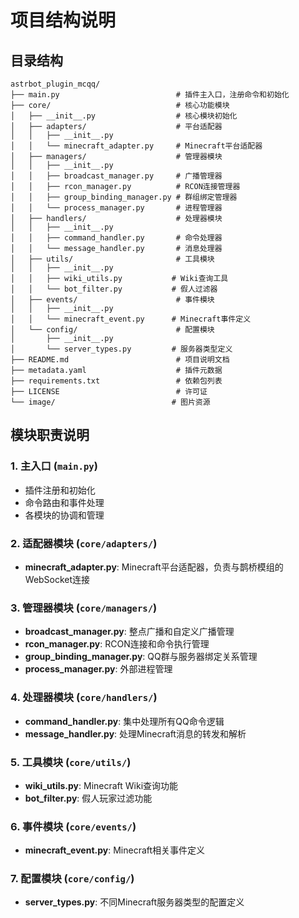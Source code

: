 # 项目结构说明

## 目录结构

```
astrbot_plugin_mcqq/
├── main.py                          # 插件主入口，注册命令和初始化
├── core/                            # 核心功能模块
│   ├── __init__.py                  # 核心模块初始化
│   ├── adapters/                    # 平台适配器
│   │   ├── __init__.py
│   │   └── minecraft_adapter.py     # Minecraft平台适配器
│   ├── managers/                    # 管理器模块
│   │   ├── __init__.py
│   │   ├── broadcast_manager.py     # 广播管理器
│   │   ├── rcon_manager.py          # RCON连接管理器
│   │   ├── group_binding_manager.py # 群组绑定管理器
│   │   └── process_manager.py       # 进程管理器
│   ├── handlers/                    # 处理器模块
│   │   ├── __init__.py
│   │   ├── command_handler.py       # 命令处理器
│   │   └── message_handler.py       # 消息处理器
│   ├── utils/                       # 工具模块
│   │   ├── __init__.py
│   │   ├── wiki_utils.py           # Wiki查询工具
│   │   └── bot_filter.py           # 假人过滤器
│   ├── events/                      # 事件模块
│   │   ├── __init__.py
│   │   └── minecraft_event.py      # Minecraft事件定义
│   └── config/                      # 配置模块
│       ├── __init__.py
│       └── server_types.py         # 服务器类型定义
├── README.md                        # 项目说明文档
├── metadata.yaml                    # 插件元数据
├── requirements.txt                 # 依赖包列表
├── LICENSE                          # 许可证
└── image/                          # 图片资源
```

## 模块职责说明

### 1. 主入口 (`main.py`)
- 插件注册和初始化
- 命令路由和事件处理
- 各模块的协调和管理

### 2. 适配器模块 (`core/adapters/`)
- **minecraft_adapter.py**: Minecraft平台适配器，负责与鹊桥模组的WebSocket连接

### 3. 管理器模块 (`core/managers/`)
- **broadcast_manager.py**: 整点广播和自定义广播管理
- **rcon_manager.py**: RCON连接和命令执行管理
- **group_binding_manager.py**: QQ群与服务器绑定关系管理
- **process_manager.py**: 外部进程管理

### 4. 处理器模块 (`core/handlers/`)
- **command_handler.py**: 集中处理所有QQ命令逻辑
- **message_handler.py**: 处理Minecraft消息的转发和解析

### 5. 工具模块 (`core/utils/`)
- **wiki_utils.py**: Minecraft Wiki查询功能
- **bot_filter.py**: 假人玩家过滤功能

### 6. 事件模块 (`core/events/`)
- **minecraft_event.py**: Minecraft相关事件定义

### 7. 配置模块 (`core/config/`)
- **server_types.py**: 不同Minecraft服务器类型的配置定义